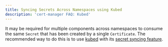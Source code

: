 ```yaml
---
title: Syncing Secrets Across Namespaces using Kubed
description: 'cert-manager FAQ: Kubed'
---
```


It may be required for multiple components across namespaces to consume the same
`Secret` that has been created by a single `Certificate`. The recommended way to
do this is to use [kubed](https://github.com/appscode/kubed) with its [secret
syncing
feature](https://appscode.com/products/kubed/v0.11.0/guides/config-syncer/intra-cluster/).